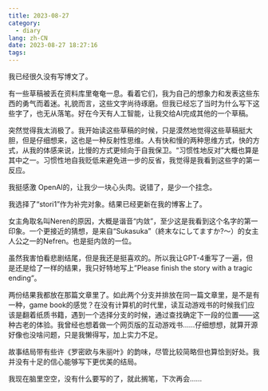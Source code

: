 ```yaml
---
title: 2023-08-27 
category:
  - diary
lang: zh-CN 
date: 2023-08-27 18:27:16
tags:
---
```


我已经很久没有写博文了。

有一些草稿被丢在资料库里奄奄一息。看着它们，我为自己的想象力和发表这些东西的勇气而着迷。礼貌而言，这些文字尚待琢磨。但我已经忘了当时为什么写下这些字了，也无从落笔。好在今天有人工智能，让我交给AI完成其他的一个草稿。

突然觉得我太消极了。我开始读这些草稿的时候，只是漠然地觉得这些草稿挺大胆，但是仔细想来，这也是一种反射性思维。人有快和慢的两种思维方式，快的方式，从我的体感来说，比慢的方式更倾向于自我保卫。“习惯性地反对”大概也算是其中之一。习惯性地自我贬低来避免进一步的反省，我觉得是我看到这些字的第一反应。

我挺感激 OpenAI的，让我少一块心头肉。说错了，是少一个挂念。

我选择了“stori1”作为补完对象。结果已经更新在我的博客上了。

女主角取名叫Neren的原因，大概是谐音“内敛”，至少这是我看到这个名字的第一印象。一个更接近的猜想，是来自“Sukasuka”（終末なにしてますか?～）的女主人公之一的Nefren。也是挺内敛的一位。

虽然我害怕看悲剧结尾，但是我还是挺喜欢的。所以我让GPT-4重写了一遍，但是还是给了一样的结果，我只好特地写上”Please finish the story with a tragic ending“。

两份结果我都放在那篇文章里了。如此两个分支并排放在同一篇文章里，是不是有一种，game book的感觉？在没有计算机的时代里，读互动游戏书的时候我们应该是翻着纸质书籍，遇到一个选择分支的时候，通过查找确定下一段的位置——这种古老的体验。我曾经也想着做一个网页版的互动游戏书……仔细想想，就算开源好像也没啥问题，只是我懒得写，加上实力不足。

故事结局带有些许《罗密欧与朱丽叶》的韵味，尽管比较简略但也算恰到好处。我并没有十足的信心能够写下更优美的结局。

我现在脑里空空，没有什么要写的了，就此搁笔，下次再会……